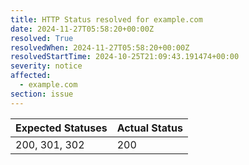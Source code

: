 ```yaml
---
title: HTTP Status resolved for example.com
date: 2024-11-27T05:58:20+00:00Z
resolved: True
resolvedWhen: 2024-11-27T05:58:20+00:00Z
resolvedStartTime: 2024-10-25T21:09:43.191474+00:00
severity: notice
affected:
  - example.com
section: issue
---
```


| Expected Statuses | Actual Status  |
|-------------------|----------------|
| 200, 301, 302 | 200 |
